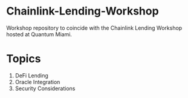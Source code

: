 # Chainlink-Lending-Workshop
Workshop repository to coincide with the Chainlink Lending Workshop hosted at Quantum Miami.

# Topics
1. DeFi Lending
2. Oracle Integration
3. Security Considerations
